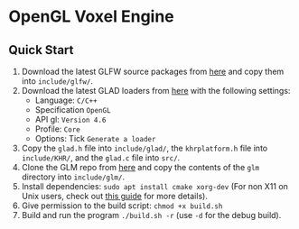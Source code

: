 # OpenGL Voxel Engine

## Quick Start
1. Download the latest GLFW source packages from [here](https://www.glfw.org/download.html) and copy them into `include/glfw/`.
2. Download the latest GLAD loaders from [here](https://glad.dav1d.de/) with the following settings:
    * Language: `C/C++`
    * Specification `OpenGL`
    * API gl: `Version 4.6`
    * Profile: `Core`
    * Options: Tick `Generate a loader`
3. Copy the `glad.h` file into `include/glad/`, the `khrplatform.h` file into `include/KHR/`, and the `glad.c` file into `src/`.
4. Clone the GLM repo from [here](https://github.com/g-truc/glm/tree/master) and copy the contents of the `glm` directory into `include/glm/`. 
5. Install dependencies: `sudo apt install cmake xorg-dev` (For non X11 on Unix users, check out [this guide](https://www.glfw.org/docs/latest/compile_guide.html) for more details).
6. Give permission to the build script: `chmod +x build.sh`
7. Build and run the program `./build.sh -r` (use `-d` for the debug build).

